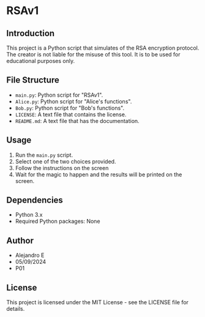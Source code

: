# RSAv1

## Introduction
This project is a Python script that simulates of the RSA encryption protocol. The creator is not liable for the misuse of this tool. It is to be used for educational purposes only.

## File Structure
- `main.py`: Python script for "RSAv1".
- `Alice.py`: Python script for "Alice's functions".
- `Bob.py`: Python script for "Bob's functions".
- `LICENSE`: A text file that contains the license.
- `README.md`: A text file that has the documentation.

## Usage
1. Run the `main.py` script.
2. Select one of the two choices provided.
3. Follow the instructions on the screen
4. Wait for the magic to happen and the results will be printed on the screen.

## Dependencies
- Python 3.x
- Required Python packages: None

## Author
- Alejandro E
- 05/09/2024
- P01

## License
This project is licensed under the MIT License - see the LICENSE file for details.
